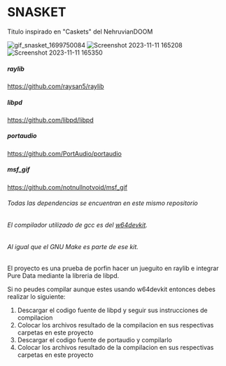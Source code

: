 # SNASKET
Titulo inspirado en "Caskets" del NehruvianDOOM



![gif_snasket_1699750084](https://github.com/feivaoco/snasket/assets/52841258/0c4109aa-97f8-4134-9cd1-bf3865bbb199)
![Screenshot 2023-11-11 165208](https://github.com/feivaoco/snasket/assets/52841258/2e7fb2b5-d7ac-431b-8ebe-5ae8acaf59f6)
![Screenshot 2023-11-11 165350](https://github.com/feivaoco/snasket/assets/52841258/19518956-54dd-4875-bb73-b83b48e8a498)


##### raylib
<https://github.com/raysan5/raylib>
##### libpd
<https://github.com/libpd/libpd>
##### portaudio
<https://github.com/PortAudio/portaudio>
##### msf_gif
<https://github.com/notnullnotvoid/msf_gif>


###### Todas las dependencias se encuentran en este mismo repositorio
###### El compilador utilizado de gcc es del [w64devkit](https://github.com/skeeto/w64devkit).
###### Al igual que el GNU Make es parte de ese kit.

El proyecto es una prueba de porfin hacer un jueguito en raylib e integrar Pure Data mediante la libreria de libpd. 

Si no peudes compilar aunque estes usando w64devkit entonces debes
realizar lo siguiente:
1. Descargar el codigo fuente de libpd y seguir sus instrucciones de compilacion
2. Colocar los archivos resultado de la compilacion en sus respectivas carpetas en este proyecto
3. Descargar el codigo fuente de portaudio y compilarlo
4. Colocar los archivos resultado de la compilacion en sus respectivas carpetas en este proyecto   
